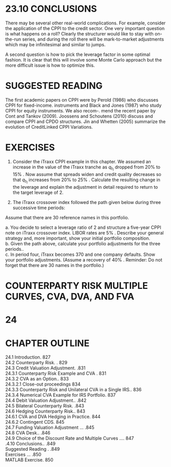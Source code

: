 # 23.10 CONCLUSIONS  

There may be several other real-world complications. For example, consider the application of the CPPI to the credit sector. One very important question is what happens on a roll? Clearly the structurer would like to stay with on-the-run series, and during the roll there will be mark-to-market adjustments which may be infinitesimal and similar to jumps.  

A second question is how to pick the leverage factor in some optimal fashion. It is clear that this will involve some Monte Carlo approach but the more difficult issue is how to optimize this.  

# SUGGESTED READING  

The first academic papers on CPPI were by Perold (1986) who discusses CPPI for fixed-income. instruments and Black and Jones (1987) who study CPPI for equity instruments. We also recom-. mend the recent paper by Cont and Tankov (2009). Joossens and Schoutens (2010) discuss and compare CPPI and CPDO structures. Jin and Whetten (2005) summarize the evolution of CreditLinked CPPI Variations.  

# EXERCISES  

1. Consider the iTraxx CPPI example in this chapter. We assumed an increase in the value of the iTraxx tranche as $q_{t_{1}}$ dropped from $20\%$ to $15\%$ . Now assume that spreads widen and credit quality decreases so that $q_{t_{1}}$ increases from $20\%$ to $25\%$ . Calculate the resulting change in the leverage and explain the adjustment in detail required to return to the target leverage of 2.  

2. The iTraxx crossover index followed the path given below during three successive time periods:  

Assume that there are 30 reference names in this portfolio.  

a. You decide to select a leverage ratio of 2 and structure a five-year CPPI note on iTraxx crossover index. LIBOR rates are $5\%$ . Describe your general strategy and, more important, show your initial portfolio composition.   
b. Given the path above, calculate your portfolio adjustments for the three periods..   
c. In period four, iTraxx becomes 370 and one company defaults. Show your portfolio adjustments. (Assume a recovery of $40\%$ . Reminder: Do not forget that there are 30 names in the portfolio.)  

# COUNTERPARTY RISK MULTIPLE CURVES, CVA, DVA, AND FVA  

# 24  

# CHAPTER OUTLINE  

24.1 Introduction. 827   
24.2 Counterparty Risk. . 829   
24.3 Credit Valuation Adjustment. .831   
24.3.1 Counterparty Risk Example and CVA . 831   
24.3.2 CVA as an Option.. 833   
24.3.2.1 Close-out proceedings 834   
24.3.3 Counterparty Risk and Unilateral CVA in a Single IRS.. 836   
24.3.4 Numerical CVA Example for IRS Portfolio. 837   
24.4 Debit Valuation Adjustment.. .842   
24.5 Bilateral Counterparty Risk. .843   
24.6 Hedging Counterparty Risk.. 843   
24.6.1 CVA and DVA Hedging in Practice. 844   
24.6.2 Contingent CDS. 845   
24.7 Funding Valuation Adjustment ... .845   
24.8 CVA Desk.. .846   
24.9 Choice of the Discount Rate and Multiple Curves .... 847   
.4.10 Conclusions.. .849   
Suggested Reading . .849   
Exercises ... .850   
MATLAB Exercise. 850  
